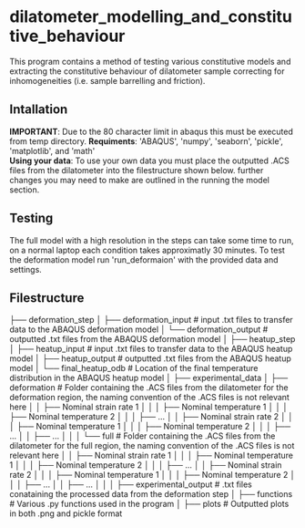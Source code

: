 # dilatometer_modelling_and_constitutive_behaviour

This program contains a method of testing various constitutive models and extracting the constitutive behaviour of dilatometer sample correcting for inhomogeneities (i.e. sample barrelling and friction). 

## Intallation
**IMPORTANT**: Due to the 80 character limit in abaqus this must be executed from temp directory. 
**Requiments**: 'ABAQUS', 'numpy', 'seaborn', 'pickle', 'matplotlib', and 'math'  
**Using your data**: To use your own data you must place the outputted .ACS files from the dilatometer into the filestructure shown below. further changes you may need to make are outlined in the running the model section. 

## Testing
The full model with a high resolution in the steps can take some time to run, on a normal laptop each condition takes approximatly 30 minutes. To test the deformation model run 'run_deformaion' with the provided data and settings. 

## Filestructure
├── deformation_step
│   ├── deformation_input # input .txt files to transfer data to the ABAQUS deformation model
│   └── deformation_output # outputted .txt files from the ABAQUS deformation model
│ 
├── heatup_step
│   ├── heatup_input # input .txt files to transfer data to the ABAQUS heatup model
│   ├── heatup_output # outputted .txt files from the ABAQUS heatup model
│   └── final_heatup_odb # Location of the final temperature distribution in the ABAQUS heatup model
│ 
├── experimental_data
│   ├── deformation # Folder containing the .ACS files from the dilatometer for the deformation region, the naming convention of the .ACS files is not relevant here
│   │   ├── Nominal strain rate 1
│   │   │   ├── Nominal temperature 1
│   │   │   ├── Nominal temperature 2
│   │   │   ├── ...
│   │   ├── Nominal strain rate 2
│   │   │   ├── Nominal temperature 1
│   │   │   ├── Nominal temperature 2
│   │   │   ├── ...
│   │   ├── ... 
│   │ 
│   └── full # Folder containing the .ACS files from the dilatometer for the full region, the naming convention of the .ACS files is not relevant here
│   │   ├── Nominal strain rate 1
│   │   │   ├── Nominal temperature 1
│   │   │   ├── Nominal temperature 2
│   │   │   ├── ...
│   │   ├── Nominal strain rate 2
│   │   │   ├── Nominal temperature 1
│   │   │   ├── Nominal temperature 2
│   │   │   ├── ...
│   │   ├── ... 
│   │ 
│   ├── experimental_output # .txt files conataining the processed data from the deformation step
│ 
├── functions # Various .py functions used in the program
│ 
├── plots # Outputted plots in both .png and pickle format 
